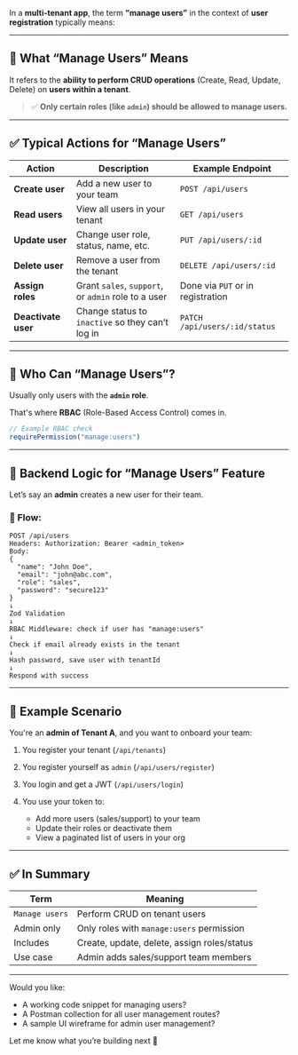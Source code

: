 In a **multi-tenant app**, the term **“manage users”** in the context of **user registration** typically means:

---

## 🔐 What “Manage Users” Means

It refers to the **ability to perform CRUD operations** (Create, Read, Update, Delete) on **users within a tenant**.

> ✅ **Only certain roles (like `admin`) should be allowed to manage users.**

---

## ✅ Typical Actions for “Manage Users”

| Action              | Description                                         | Example Endpoint                  |
| ------------------- | --------------------------------------------------- | --------------------------------- |
| **Create user**     | Add a new user to your team                         | `POST /api/users`                 |
| **Read users**      | View all users in your tenant                       | `GET /api/users`                  |
| **Update user**     | Change user role, status, name, etc.                | `PUT /api/users/:id`              |
| **Delete user**     | Remove a user from the tenant                       | `DELETE /api/users/:id`           |
| **Assign roles**    | Grant `sales`, `support`, or `admin` role to a user | Done via `PUT` or in registration |
| **Deactivate user** | Change status to `inactive` so they can’t log in    | `PATCH /api/users/:id/status`     |

---

## 🧭 Who Can “Manage Users”?

Usually only users with the **`admin` role**.

That's where **RBAC** (Role-Based Access Control) comes in.

```ts
// Example RBAC check
requirePermission("manage:users")
```

---

## 🧱 Backend Logic for “Manage Users” Feature

Let’s say an **admin** creates a new user for their team.

### 🔄 Flow:

```
POST /api/users
Headers: Authorization: Bearer <admin_token>
Body:
{
  "name": "John Doe",
  "email": "john@abc.com",
  "role": "sales",
  "password": "secure123"
}
↓
Zod Validation
↓
RBAC Middleware: check if user has "manage:users"
↓
Check if email already exists in the tenant
↓
Hash password, save user with tenantId
↓
Respond with success
```

---

## 🏢 Example Scenario

You're an **admin of Tenant A**, and you want to onboard your team:

1. You register your tenant (`/api/tenants`)
2. You register yourself as `admin` (`/api/users/register`)
3. You login and get a JWT (`/api/users/login`)
4. You use your token to:

   * Add more users (sales/support) to your team
   * Update their roles or deactivate them
   * View a paginated list of users in your org

---

## ✅ In Summary

| Term           | Meaning                                     |
| -------------- | ------------------------------------------- |
| `Manage users` | Perform CRUD on tenant users                |
| Admin only     | Only roles with `manage:users` permission   |
| Includes       | Create, update, delete, assign roles/status |
| Use case       | Admin adds sales/support team members       |

---

Would you like:

* A working code snippet for managing users?
* A Postman collection for all user management routes?
* A sample UI wireframe for admin user management?

Let me know what you’re building next 🔧
